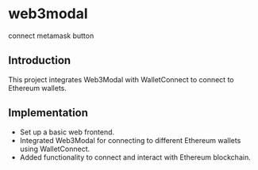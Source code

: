 # web3modal
connect metamask button

## Introduction
This project integrates Web3Modal with WalletConnect to connect to Ethereum wallets.

## Implementation
- Set up a basic web frontend.
- Integrated Web3Modal for connecting to different Ethereum wallets using WalletConnect.
- Added functionality to connect and interact with Ethereum blockchain.
